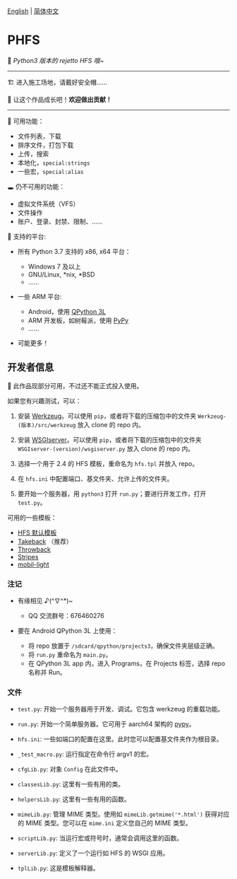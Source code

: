 [English](./README.md) | [简体中文](./README-zh-CN.md)

# PHFS
💫 *Python3 版本的 rejetto HFS 哦~*

----
🏗 进入施工场地，请戴好安全帽……

🎉 让这个作品成长吧！**欢迎做出贡献！**

----

👏 可用功能：

- 文件列表，下载
- 排序文件，打包下载
- 上传，搜索
- 本地化，`special:strings`
- 一些宏，`special:alias`

🕳 仍不可用的功能：

- 虚拟文件系统（VFS）
- 文件操作
- 账户、登录、封禁、限制、……

🍉 支持的平台:

- 所有 Python 3.7 支持的 x86, x64 平台：
  - Windows 7 及以上
  - GNU/Linux, *nix, *BSD
  - ……

- 一些 ARM 平台:
  - Android，使用 [QPython 3L](https://www.qpython.org/)
  - ARM 开发板，如树莓派，使用 [PyPy](https://www.pypy.org/)
  - ……

- 可能更多！

## 开发者信息

👀 此作品现部分可用，不过还不能正式投入使用。

如果您有兴趣测试，可以：

1. 安装 [Werkzeug](https://pypi.org/project/Werkzeug/#files)。可以使用 `pip`，或者将下载的压缩包中的文件夹 `Werkzeug-(版本)/src/werkzeug` 放入 clone 的 repo 内。

2. 安装 [WSGIserver](https://pypi.org/project/WSGIserver/#files)。可以使用 `pip`，或者将下载的压缩包中的文件夹 `WSGIserver-(version)/wsgiserver.py` 放入 clone 的 repo 内。

3. 选择一个用于 2.4 的 HFS 模板，重命名为 `hfs.tpl` 并放入 repo。

4. 在 `hfs.ini` 中配置端口、基文件夹、允许上传的文件夹。

5. 要开始一个服务器，用 `python3` 打开 `run.py`；要进行开发工作，打开 `test.py`。

可用的一些模板：

- [HFS 默认模板](https://github.com/rejetto/hfs2/raw/master/default.tpl)
- [Takeback](https://github.com/NaitLee/Takeback-HFS-Template/releases/latest) （推荐）
- [Throwback](http://rejetto.com/forum/index.php?topic=12055.0)
- [Stripes](http://rejetto.com/forum/index.php?topic=13415.0)
- [mobil-light](http://rejetto.com/forum/index.php?topic=11754.msg1066583#msg1066583)

### 注记

- 有缘相见 ♪(^∇^*)~
  - QQ 交流群号：676460276

- 要在 Android QPython 3L 上使用：
  - 将 repo 放置于 `/sdcard/qpython/projects3`，确保文件夹层级正确。
  - 将 `run.py` 重命名为 `main.py`。
  - 在 QPython 3L app 内，进入 Programs，在 Projects 标签，选择 repo 名称并 Run。

### 文件

- `test.py`: 开始一个服务器用于开发、调试。它包含 werkzeug 的重载功能。
- `run.py`: 开始一个简单服务器。它可用于 aarch64 架构的 [pypy](https://www.pypy.org/)。
- `hfs.ini`: 一些如端口的配置在这里。此时您可以配置基文件夹作为根目录。

- `_test_macro.py`: 运行指定在命令行 argv1 的宏。

- `cfgLib.py`: 对象 `Config` 在此文件中。
- `classesLib.py`: 这里有一些有用的类。
- `helpersLib.py`: 这里有一些有用的函数。
- `mimeLib.py`: 管理 MIME 类型。使用如 `mimeLib.getmime('*.html')` 获得对应的 MIME 类型。您可以在 `mime.ini` 定义您自己的 MIME 类型。
- `scriptLib.py`: 当运行宏或符号时，通常会调用这里的函数。
- `serverLib.py`: 定义了一个运行如 HFS 的 WSGI 应用。
- `tplLib.py`: 这是模板解释器。
